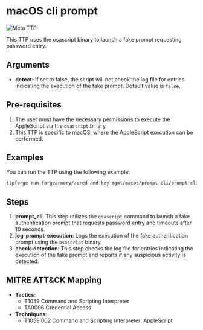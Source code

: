 # macOS cli prompt

![Meta TTP](https://img.shields.io/badge/Meta_TTP-blue)

This TTP uses the osascript binary to launch a fake prompt requesting
password entry.

## Arguments

- **detect:** If set to false, the script will not check the log file for
  entries indicating the execution of the fake prompt. Default value is `false`.

## Pre-requisites

1. The user must have the necessary permissions to execute the AppleScript
   via the `osascript` binary.
1. This TTP is specific to macOS, where the AppleScript execution can
   be performed.

## Examples

You can run the TTP using the following example:

```bash
ttpforge run forgearmory//cred-and-key-mgmt/macos/prompt-cli/prompt-cli.yaml
```

## Steps

1. **prompt_cli**: This step utilizes the `osascript` command to launch a
   fake authentication prompt that requests password entry and timeouts
   after 10 seconds.
1. **log-prompt-execution**: Logs the execution of the fake authentication
   prompt using the `osascript` binary.
1. **check-detection**: This step checks the log file for entries indicating
   the execution of the fake prompt and reports if any suspicious activity
   is detected.

## MITRE ATT&CK Mapping

- **Tactics**:
  - T1059 Command and Scripting Interpreter
  - TA0006 Credential Access
- **Techniques**:
  - T1059.002 Command and Scripting Interpreter: AppleScript
